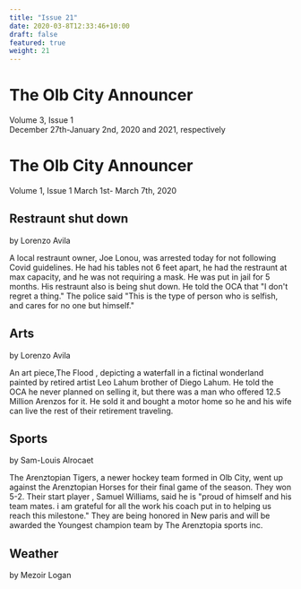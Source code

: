 ```yaml
---
title: "Issue 21"
date: 2020-03-8T12:33:46+10:00
draft: false
featured: true
weight: 21
---
```


# The Olb City Announcer
Volume 3, Issue 1    
December 27th-January 2nd, 2020 and 2021, respectively

# The Olb City Announcer
Volume 1, Issue 1
March 1st- March 7th, 2020

## Restraunt shut down
by Lorenzo Avila

A local restraunt owner, Joe Lonou, was arrested today for not following Covid guidelines. He had his tables not 6 feet apart, he had the restraunt at max capacity, and he was not requiring a mask. He was put in jail for 5 months. His restraunt also is being shut down. He told the OCA that "I don't regret a thing." The police said "This is the type of person who is selfish, and cares for no one but himself."


## Arts
by Lorenzo Avila

An art piece,The Flood , depicting a waterfall in a fictinal wonderland painted by retired artist Leo Lahum brother of Diego Lahum. He told the OCA he never planned on selling it, but there was a man who offered 12.5 Million Arenzos for it. He sold it and bought a motor home so he and his wife can live the rest of their retirement traveling.


## Sports
by Sam-Louis Alrocaet

The Arenztopian Tigers, a newer hockey team formed in Olb City, went up against the Arenztopian Horses for their final game of the season. They won 5-2. Their start player , Samuel Williams, said he is "proud of himself and his team mates. i am grateful for all the work his coach put in to helping us reach this milestone." They are being honored in New paris and will be awarded the Youngest champion team by The Arenztopia sports inc.

## Weather
by Mezoir Logan 
